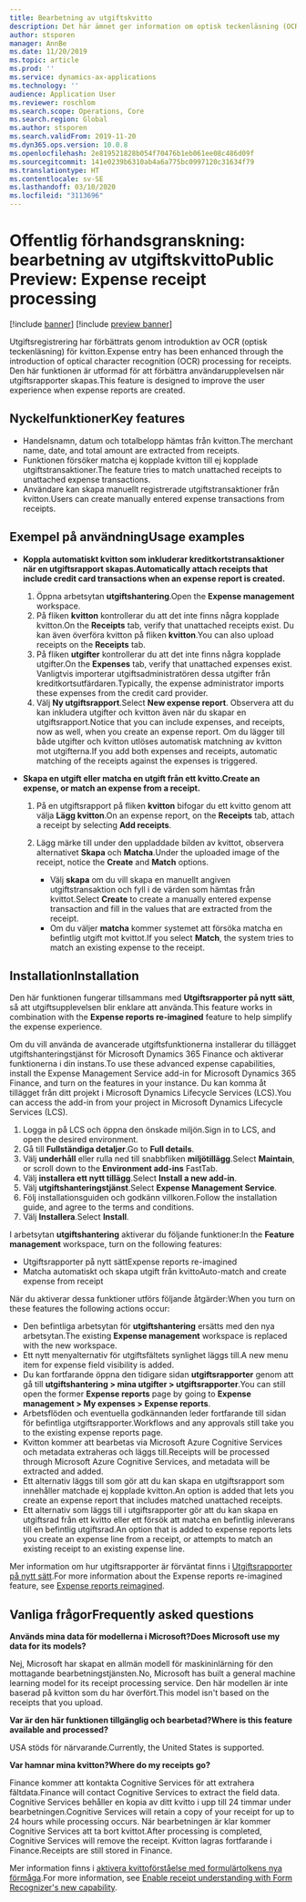 ```yaml
---
title: Bearbetning av utgiftskvitto
description: Det här ämnet ger information om optisk teckenläsning (OCR) av kvitton. Den här funktionen är utformad för att förbättra användarupplevelsen när utgiftsrapporter skapas i Microsoft Dynamics 365 Finance.
author: stsporen
manager: AnnBe
ms.date: 11/20/2019
ms.topic: article
ms.prod: ''
ms.service: dynamics-ax-applications
ms.technology: ''
audience: Application User
ms.reviewer: roschlom
ms.search.scope: Operations, Core
ms.search.region: Global
ms.author: stsporen
ms.search.validFrom: 2019-11-20
ms.dyn365.ops.version: 10.0.8
ms.openlocfilehash: 2e819521828b054f70476b1eb061ee08c486d09f
ms.sourcegitcommit: 141e0239b6310ab4a6a775bc0997120c31634f79
ms.translationtype: HT
ms.contentlocale: sv-SE
ms.lasthandoff: 03/10/2020
ms.locfileid: "3113696"
---
```

# <a name="public-preview-expense-receipt-processing"></a><span data-ttu-id="34781-104">Offentlig förhandsgranskning: bearbetning av utgiftskvitto</span><span class="sxs-lookup"><span data-stu-id="34781-104">Public Preview: Expense receipt processing</span></span>

[!include [banner](../includes/banner.md)]
[!include [preview banner](../includes/preview-banner.md)]


<span data-ttu-id="34781-105">Utgiftsregistrering har förbättrats genom introduktion av OCR (optisk teckenläsning) för kvitton.</span><span class="sxs-lookup"><span data-stu-id="34781-105">Expense entry has been enhanced through the introduction of optical character recognition (OCR) processing for receipts.</span></span> <span data-ttu-id="34781-106">Den här funktionen är utformad för att förbättra användarupplevelsen när utgiftsrapporter skapas.</span><span class="sxs-lookup"><span data-stu-id="34781-106">This feature is designed to improve the user experience when expense reports are created.</span></span>

## <a name="key-features"></a><span data-ttu-id="34781-107">Nyckelfunktioner</span><span class="sxs-lookup"><span data-stu-id="34781-107">Key features</span></span>

- <span data-ttu-id="34781-108">Handelsnamn, datum och totalbelopp hämtas från kvitton.</span><span class="sxs-lookup"><span data-stu-id="34781-108">The merchant name, date, and total amount are extracted from receipts.</span></span>
- <span data-ttu-id="34781-109">Funktionen försöker matcha ej kopplade kvitton till ej kopplade utgiftstransaktioner.</span><span class="sxs-lookup"><span data-stu-id="34781-109">The feature tries to match unattached receipts to unattached expense transactions.</span></span>
- <span data-ttu-id="34781-110">Användare kan skapa manuellt registrerade utgiftstransaktioner från kvitton.</span><span class="sxs-lookup"><span data-stu-id="34781-110">Users can create manually entered expense transactions from receipts.</span></span>

## <a name="usage-examples"></a><span data-ttu-id="34781-111">Exempel på användning</span><span class="sxs-lookup"><span data-stu-id="34781-111">Usage examples</span></span>

- <span data-ttu-id="34781-112">**Koppla automatiskt kvitton som inkluderar kreditkortstransaktioner när en utgiftsrapport skapas.**</span><span class="sxs-lookup"><span data-stu-id="34781-112">**Automatically attach receipts that include credit card transactions when an expense report is created.**</span></span>

    1. <span data-ttu-id="34781-113">Öppna arbetsytan **utgiftshantering**.</span><span class="sxs-lookup"><span data-stu-id="34781-113">Open the **Expense management** workspace.</span></span>
    2. <span data-ttu-id="34781-114">På fliken **kvitton** kontrollerar du att det inte finns några kopplade kvitton.</span><span class="sxs-lookup"><span data-stu-id="34781-114">On the **Receipts** tab, verify that unattached receipts exist.</span></span> <span data-ttu-id="34781-115">Du kan även överföra kvitton på fliken **kvitton**.</span><span class="sxs-lookup"><span data-stu-id="34781-115">You can also upload receipts on the **Receipts** tab.</span></span>
    3. <span data-ttu-id="34781-116">På fliken **utgifter** kontrollerar du att det inte finns några kopplade utgifter.</span><span class="sxs-lookup"><span data-stu-id="34781-116">On the **Expenses** tab, verify that unattached expenses exist.</span></span> <span data-ttu-id="34781-117">Vanligtvis importerar utgiftsadministratören dessa utgifter från kreditkortsutfärdaren.</span><span class="sxs-lookup"><span data-stu-id="34781-117">Typically, the expense administrator imports these expenses from the credit card provider.</span></span>
    4. <span data-ttu-id="34781-118">Välj **Ny utgiftsrapport**.</span><span class="sxs-lookup"><span data-stu-id="34781-118">Select **New expense report**.</span></span> <span data-ttu-id="34781-119">Observera att du kan inkludera utgifter och kvitton även när du skapar en utgiftsrapport.</span><span class="sxs-lookup"><span data-stu-id="34781-119">Notice that you can include expenses, and receipts, now as well, when you create an expense report.</span></span> <span data-ttu-id="34781-120">Om du lägger till både utgifter och kvitton utlöses automatisk matchning av kvitton mot utgifterna.</span><span class="sxs-lookup"><span data-stu-id="34781-120">If you add both expenses and receipts, automatic matching of the receipts against the expenses is triggered.</span></span>

- <span data-ttu-id="34781-121">**Skapa en utgift eller matcha en utgift från ett kvitto.**</span><span class="sxs-lookup"><span data-stu-id="34781-121">**Create an expense, or match an expense from a receipt.**</span></span>

    1. <span data-ttu-id="34781-122">På en utgiftsrapport på fliken **kvitton** bifogar du ett kvitto genom att välja **Lägg kvitton**.</span><span class="sxs-lookup"><span data-stu-id="34781-122">On an expense report, on the **Receipts** tab, attach a receipt by selecting **Add receipts**.</span></span>
    2. <span data-ttu-id="34781-123">Lägg märke till under den uppladdade bilden av kvittot, observera alternativet **Skapa** och **Matcha**.</span><span class="sxs-lookup"><span data-stu-id="34781-123">Under the uploaded image of the receipt, notice the **Create** and **Match** options.</span></span>

        - <span data-ttu-id="34781-124">Välj **skapa** om du vill skapa en manuellt angiven utgiftstransaktion och fyll i de värden som hämtas från kvittot.</span><span class="sxs-lookup"><span data-stu-id="34781-124">Select **Create** to create a manually entered expense transaction and fill in the values that are extracted from the receipt.</span></span>
        - <span data-ttu-id="34781-125">Om du väljer **matcha** kommer systemet att försöka matcha en befintlig utgift mot kvittot.</span><span class="sxs-lookup"><span data-stu-id="34781-125">If you select **Match**, the system tries to match an existing expense to the receipt.</span></span>

## <a name="installation"></a><span data-ttu-id="34781-126">Installation</span><span class="sxs-lookup"><span data-stu-id="34781-126">Installation</span></span>

<span data-ttu-id="34781-127">Den här funktionen fungerar tillsammans med **Utgiftsrapporter på nytt sätt**, så att utgiftsupplevelsen blir enklare att använda.</span><span class="sxs-lookup"><span data-stu-id="34781-127">This feature works in combination with the **Expense reports re-imagined** feature to help simplify the expense experience.</span></span>

<span data-ttu-id="34781-128">Om du vill använda de avancerade utgiftsfunktionerna installerar du tillägget utgiftshanteringstjänst för Microsoft Dynamics 365 Finance och aktiverar funktionerna i din instans.</span><span class="sxs-lookup"><span data-stu-id="34781-128">To use these advanced expense capabilities, install the Expense Management Service add-in for Microsoft Dynamics 365 Finance, and turn on the features in your instance.</span></span> <span data-ttu-id="34781-129">Du kan komma åt tillägget från ditt projekt i Microsoft Dynamics Lifecycle Services (LCS).</span><span class="sxs-lookup"><span data-stu-id="34781-129">You can access the add-in from your project in Microsoft Dynamics Lifecycle Services (LCS).</span></span>

1. <span data-ttu-id="34781-130">Logga in på LCS och öppna den önskade miljön.</span><span class="sxs-lookup"><span data-stu-id="34781-130">Sign in to LCS, and open the desired environment.</span></span>
2. <span data-ttu-id="34781-131">Gå till **Fullständiga detaljer**.</span><span class="sxs-lookup"><span data-stu-id="34781-131">Go to **Full details**.</span></span>
3. <span data-ttu-id="34781-132">Välj **underhåll** eller rulla ned till snabbfliken **miljötillägg**.</span><span class="sxs-lookup"><span data-stu-id="34781-132">Select **Maintain**, or scroll down to the **Environment add-ins** FastTab.</span></span>
4. <span data-ttu-id="34781-133">Välj **installera ett nytt tillägg**.</span><span class="sxs-lookup"><span data-stu-id="34781-133">Select **Install a new add-in**.</span></span>
5. <span data-ttu-id="34781-134">Välj **utgiftshanteringstjänst**.</span><span class="sxs-lookup"><span data-stu-id="34781-134">Select **Expense Management Service**.</span></span>
6. <span data-ttu-id="34781-135">Följ installationsguiden och godkänn villkoren.</span><span class="sxs-lookup"><span data-stu-id="34781-135">Follow the installation guide, and agree to the terms and conditions.</span></span>
7. <span data-ttu-id="34781-136">Välj **Installera**.</span><span class="sxs-lookup"><span data-stu-id="34781-136">Select **Install**.</span></span>

<span data-ttu-id="34781-137">I arbetsytan **utgiftshantering** aktiverar du följande funktioner:</span><span class="sxs-lookup"><span data-stu-id="34781-137">In the **Feature management** workspace, turn on the following features:</span></span>

- <span data-ttu-id="34781-138">Utgiftsrapporter på nytt sätt</span><span class="sxs-lookup"><span data-stu-id="34781-138">Expense reports re-imagined</span></span>
- <span data-ttu-id="34781-139">Matcha automatiskt och skapa utgift från kvitto</span><span class="sxs-lookup"><span data-stu-id="34781-139">Auto-match and create expense from receipt</span></span>

<span data-ttu-id="34781-140">När du aktiverar dessa funktioner utförs följande åtgärder:</span><span class="sxs-lookup"><span data-stu-id="34781-140">When you turn on these features the following actions occur:</span></span>

- <span data-ttu-id="34781-141">Den befintliga arbetsytan för **utgiftshantering** ersätts med den nya arbetsytan.</span><span class="sxs-lookup"><span data-stu-id="34781-141">The existing **Expense management** workspace is replaced with the new workspace.</span></span>
- <span data-ttu-id="34781-142">Ett nytt menyalternativ för utgiftsfältets synlighet läggs till.</span><span class="sxs-lookup"><span data-stu-id="34781-142">A new menu item for expense field visibility is added.</span></span>
- <span data-ttu-id="34781-143">Du kan fortfarande öppna den tidigare sidan **utgiftsrapporter** genom att gå till **utgiftshantering > mina utgifter > utgiftsrapporter**.</span><span class="sxs-lookup"><span data-stu-id="34781-143">You can still open the former **Expense reports** page by going to **Expense management > My expenses > Expense reports**.</span></span>
- <span data-ttu-id="34781-144">Arbetsflöden och eventuella godkännanden leder fortfarande till sidan för befintliga utgiftsrapporter.</span><span class="sxs-lookup"><span data-stu-id="34781-144">Workflows and any approvals still take you to the existing expense reports page.</span></span>
- <span data-ttu-id="34781-145">Kvitton kommer att bearbetas via Microsoft Azure Cognitive Services och metadata extraheras och läggs till.</span><span class="sxs-lookup"><span data-stu-id="34781-145">Receipts will be processed through Microsoft Azure Cognitive Services, and metadata will be extracted and added.</span></span>
- <span data-ttu-id="34781-146">Ett alternativ läggs till som gör att du kan skapa en utgiftsrapport som innehåller matchade ej kopplade kvitton.</span><span class="sxs-lookup"><span data-stu-id="34781-146">An option is added that lets you create an expense report that includes matched unattached receipts.</span></span>
- <span data-ttu-id="34781-147">Ett alternativ som läggs till i utgiftsrapporter gör att du kan skapa en utgiftsrad från ett kvitto eller ett försök att matcha en befintlig inleverans till en befintlig utgiftsrad.</span><span class="sxs-lookup"><span data-stu-id="34781-147">An option that is added to expense reports lets you create an expense line from a receipt, or attempts to match an existing receipt to an existing expense line.</span></span>

<span data-ttu-id="34781-148">Mer information om hur utgiftsrapporter är förväntat finns i [Utgiftsrapporter på nytt sätt](ExpenseWorkspaceNew.md).</span><span class="sxs-lookup"><span data-stu-id="34781-148">For more information about the Expense reports re-imagined feature, see [Expense reports reimagined](ExpenseWorkspaceNew.md).</span></span>

## <a name="frequently-asked-questions"></a><span data-ttu-id="34781-149">Vanliga frågor</span><span class="sxs-lookup"><span data-stu-id="34781-149">Frequently asked questions</span></span>

<span data-ttu-id="34781-150">**Används mina data för modellerna i Microsoft?**</span><span class="sxs-lookup"><span data-stu-id="34781-150">**Does Microsoft use my data for its models?**</span></span>

<span data-ttu-id="34781-151">Nej, Microsoft har skapat en allmän modell för maskininlärning för den mottagande bearbetningstjänsten.</span><span class="sxs-lookup"><span data-stu-id="34781-151">No, Microsoft has built a general machine learning model for its receipt processing service.</span></span> <span data-ttu-id="34781-152">Den här modellen är inte baserad på kvitton som du har överfört.</span><span class="sxs-lookup"><span data-stu-id="34781-152">This model isn't based on the receipts that you upload.</span></span>

<span data-ttu-id="34781-153">**Var är den här funktionen tillgänglig och bearbetad?**</span><span class="sxs-lookup"><span data-stu-id="34781-153">**Where is this feature available and processed?**</span></span>

<span data-ttu-id="34781-154">USA stöds för närvarande.</span><span class="sxs-lookup"><span data-stu-id="34781-154">Currently, the United States is supported.</span></span>

<span data-ttu-id="34781-155">**Var hamnar mina kvitton?**</span><span class="sxs-lookup"><span data-stu-id="34781-155">**Where do my receipts go?**</span></span>

<span data-ttu-id="34781-156">Finance kommer att kontakta Cognitive Services för att extrahera fältdata.</span><span class="sxs-lookup"><span data-stu-id="34781-156">Finance will contact Cognitive Services to extract the field data.</span></span> <span data-ttu-id="34781-157">Cognitive Services behåller en kopia av ditt kvitto i upp till 24 timmar under bearbetningen.</span><span class="sxs-lookup"><span data-stu-id="34781-157">Cognitive Services will retain a copy of your receipt for up to 24 hours while processing occurs.</span></span> <span data-ttu-id="34781-158">När bearbetningen är klar kommer Cognitive Services att ta bort kvittot.</span><span class="sxs-lookup"><span data-stu-id="34781-158">After processing is completed, Cognitive Services will remove the receipt.</span></span> <span data-ttu-id="34781-159">Kvitton lagras fortfarande i Finance.</span><span class="sxs-lookup"><span data-stu-id="34781-159">Receipts are still stored in Finance.</span></span>

<span data-ttu-id="34781-160">Mer information finns i [aktivera kvittoförståelse med formulärtolkens nya förmåga](https://azure.microsoft.com/blog/enable-receipt-understanding-with-form-recognizer-s-new-capability/).</span><span class="sxs-lookup"><span data-stu-id="34781-160">For more information, see [Enable receipt understanding with Form Recognizer's new capability](https://azure.microsoft.com/blog/enable-receipt-understanding-with-form-recognizer-s-new-capability/).</span></span>
